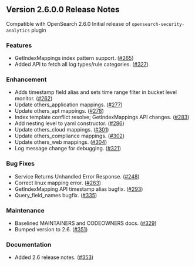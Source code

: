 ## Version 2.6.0.0 Release Notes

Compatible with OpenSearch 2.6.0
Initial release of `opensearch-security-analytics` plugin

### Features
* GetIndexMappings index pattern support. ([#265](https://github.com/opensearch-project/security-analytics/pull/265))
* Added API to fetch all log types/rule categories. ([#327](https://github.com/opensearch-project/security-analytics/pull/327))

### Enhancement
* Adds timestamp field alias and sets time range filter in bucket level monitor. ([#262](https://github.com/opensearch-project/security-analytics/pull/262))
* Update others_application mappings. ([#277](https://github.com/opensearch-project/security-analytics/pull/277))
* Update others_apt mappings. ([#278](https://github.com/opensearch-project/security-analytics/pull/278))
* Index template conflict resolve; GetIndexMappings API changes. ([#283](https://github.com/opensearch-project/security-analytics/pull/283))
* Add nesting level to yaml constructor. ([#286](https://github.com/opensearch-project/security-analytics/pull/286))
* Update others_cloud mappings. ([#301](https://github.com/opensearch-project/security-analytics/pull/301))
* Update others_compliance mappings. ([#302](https://github.com/opensearch-project/security-analytics/pull/302))
* Update others_web mappings. ([#304](https://github.com/opensearch-project/security-analytics/pull/304))
* Log message change for debugging. ([#321](https://github.com/opensearch-project/security-analytics/pull/321))

### Bug Fixes
* Service Returns Unhandled Error Response. ([#248](https://github.com/opensearch-project/security-analytics/pull/248))
* Correct linux mapping error. ([#263](https://github.com/opensearch-project/security-analytics/pull/263))
* GetIndexMapping API timestamp alias bugfix. ([#293](https://github.com/opensearch-project/security-analytics/pull/293))
* Query_field_names bugfix. ([#335](https://github.com/opensearch-project/security-analytics/pull/335))

### Maintenance
* Baselined MAINTAINERS and CODEOWNERS docs. ([#329](https://github.com/opensearch-project/security-analytics/pull/329))
* Bumped version to 2.6. ([#351](https://github.com/opensearch-project/security-analytics/pull/351))

### Documentation
* Added 2.6 release notes. ([#353](https://github.com/opensearch-project/security-analytics/pull/353))